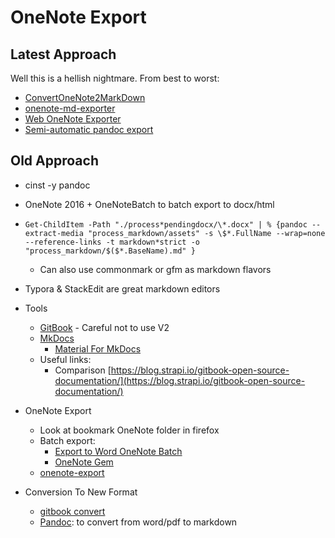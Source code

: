 # OneNote Export

## Latest Approach
Well this is a hellish nightmare. From best to worst:
- [ConvertOneNote2MarkDown](https://github.com/theohbrothers/ConvertOneNote2MarkDown)
- [onenote-md-exporter](https://github.com/alxnbl/onenote-md-exporter)
- [Web OneNote Exporter](https://sspeiser.github.io/onenote-export)
- [Semi-automatic pandoc export](https://gist.github.com/heardk/ded40b72056cee33abb18f3724e0a580)


## Old Approach

- cinst -y pandoc
- OneNote 2016 + OneNoteBatch to batch export to docx/html
- `Get-ChildItem -Path "./process*pendingdocx/\*.docx" | % {pandoc --extract-media "process_markdown/assets" -s \$*.FullName --wrap=none --reference-links -t markdown*strict -o "process_markdown/$($*.BaseName).md" }`
  - Can also use commonmark or gfm as markdown flavors
- Typora & StackEdit are great markdown editors
- Tools
  - [GitBook](https://www.gitbook.com/) - Careful not to use V2
  - [MkDocs](https://www.mkdocs.org/)
    - [Material For MkDocs](https://squidfunk.github.io/mkdocs-material/)
  - Useful links:
    - Comparison [https://blog.strapi.io/gitbook-open-source-documentation/](https://blog.strapi.io/gitbook-open-source-documentation/)

- OneNote Export
  - Look at bookmark OneNote folder in firefox
  - Batch export:
    - [Export to Word OneNote Batch](https://www.onenotegem.com/onenote-batch.html)
    - [OneNote Gem](https://www.onenotegem.com/gem-for-onenote.html)
  - [onenote-export](https://github.com/Sjlver/onenote-export)

- Conversion To New Format
  - [gitbook convert](https://github.com/GitbookIO/gitbook-convert)
  - [Pandoc](https://pandoc.org/): to convert from word/pdf to markdown
